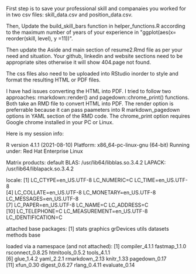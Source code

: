 First step is to save your professional skill and companaies you worked for in two csv files: skill_data.csv and position_data.csv.

Then, Update the build_skill_bars function in helper_functions.R according to the maximum number of years of your experience in "ggplot(aes(x= reorder(skill, level), y =11))".

Then update the Aside and main section of resume2.Rmd file as per your need and situation. Your github, linkedin and website sections need to be appropriate sites otherwise it will show 404.page not found.

The css files also need to be uploaded into RStudio inorder to style and format the resulting HTML or PDF files.

I have had issues converting the HTML into PDF. I tried to follow two approaches:  rmarkdown::render() and pagedown::chrome_print() functions. Both take an RMD file to convert HTML into PDF. The render option is preferrable because it can pass paameters into R markdown_pagedown options in YAML section of the RMD code. The chrome_print option requires Google chrome installed in your PC or Linux. 

Here is my session info:

R version 4.1.1 (2021-08-10)
Platform: x86_64-pc-linux-gnu (64-bit)
Running under: Red Hat Enterprise Linux

Matrix products: default
BLAS:   /usr/lib64/libblas.so.3.4.2
LAPACK: /usr/lib64/liblapack.so.3.4.2

locale:
 [1] LC_CTYPE=en_US.UTF-8       LC_NUMERIC=C               LC_TIME=en_US.UTF-8       
 [4] LC_COLLATE=en_US.UTF-8     LC_MONETARY=en_US.UTF-8    LC_MESSAGES=en_US.UTF-8   
 [7] LC_PAPER=en_US.UTF-8       LC_NAME=C                  LC_ADDRESS=C              
[10] LC_TELEPHONE=C             LC_MEASUREMENT=en_US.UTF-8 LC_IDENTIFICATION=C       

attached base packages:
[1] stats     graphics  grDevices utils     datasets  methods   base     

loaded via a namespace (and not attached):
 [1] compiler_4.1.1   fastmap_1.1.0    rsconnect_0.8.25 htmltools_0.5.2  tools_4.1.1     
 [6] glue_1.4.2       yaml_2.2.1       rmarkdown_2.13   knitr_1.33       pagedown_0.17   
[11] xfun_0.30        digest_0.6.27    rlang_0.4.11     evaluate_0.14  
